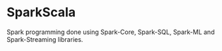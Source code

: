 # SparkScala
Spark programming done using Spark-Core, Spark-SQL, Spark-ML and Spark-Streaming libraries.
